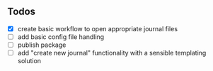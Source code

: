 ## Todos

- [X] create basic workflow to open appropriate journal files
- [ ] add basic config file handling
- [ ] publish package
- [ ] add "create new journal" functionality with a sensible templating solution
